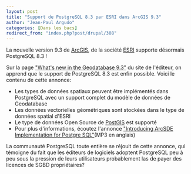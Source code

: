 ```yaml
---
layout: post
title: "Support de PostgreSQL 8.3 par ESRI dans ArcGIS 9.3"
author: "Jean-Paul Argudo"
categories: [Dans les bacs]
redirect_from: "index.php?post/drupal/308"
---
```





<!--more-->


<p>La nouvelle version 9.3 de <a href="http://www.esri.com/software/arcgis/index.html">ArcGIS</a>, de la société <a href="http://www.esri.com/">ESRI</a> supporte désormais PostgreSQL 8.3 !</p>

<p>Sur la page <a href="http://www.esri.com/software/arcgis/geodatabase/about/whats-new.html">"What's new in the Geodatabase 9.3"</a> du site de l'éditeur, on apprend que le support de PostgreSQL 8.3 est enfin possible. Voici le contenu de cette annonce:

</p>

<ul>

<li>Les types de données spatiaux peuvent être implémentés dans PostgreSQL avec un support complet du modèle de données de Geodatabase

</li>

<li>Les données vectorielles géométriques sont stockées dans le type de données spatial d'ESRI

</li>

<li>Le type de données Open Source de <a href="http://www.postgis.org/">PostGIS</a> est supporté

</li>

<li>Pour plus d'informations, écoutez l'annonce <a href="http://www.esri.com/news/podcasts/audio/instructional/introducingarcsdeimplementationforpostgresql.mp3">"Introducing ArcSDE Implementation for Postgre SQL"</a>(MP3 en anglais)

</li>

</ul>

<p>La communauté PostgreSQL toute entière se réjouit de cette annonce, qui témoigne du fait que les éditeurs de logiciels adoptent PostgreSQL peu à peu sous la pression de leurs utilisateurs probablement las de payer des licences de SGBD propriétaires?</p>